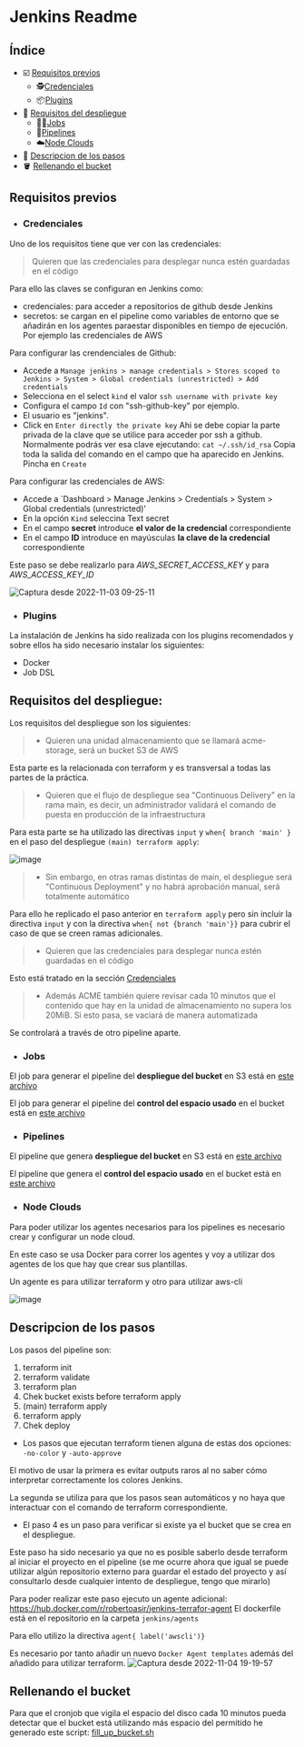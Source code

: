 # Jenkins Readme

## Índice

- :ballot_box_with_check: [Requisitos previos](#requisitos-previos)
  - :detective:[Credenciales](#credenciales)
  - :package:[Plugins](#plugins)
- :dart: [Requisitos del despliegue](#requisitos-del-despliegue)
  - :woman_mechanic:[Jobs](#jobs)
  - :diving_mask:[Pipelines](#pipelines)
  - :cloud:[Node Clouds](#node-clouds)
- :paw_prints: [Descripcion de los pasos](#descripcion-de-los-pasos)
- :bucket: [Rellenando el bucket](#rellenando-el-bucket)

## Requisitos previos

- ### Credenciales

Uno de los requisitos tiene que ver con las credenciales:

> Quieren que las credenciales para desplegar nunca estén guardadas en el código

Para ello las claves se configuran en Jenkins como:
 - credenciales: para acceder a repositorios de github desde Jenkins 
 - secretos: se cargan en el pipeline como variables de entorno que se añadirán en los agentes paraestar disponibles en tiempo de ejecución. Por ejemplo las credenciales de AWS

Para configurar las crendenciales de Github:

  - Accede a `Manage jenkins > manage credentials > Stores scoped to Jenkins > System > Global credentials (unrestricted) > Add credentials`
  - Selecciona en el select `kind` el valor `ssh username with private key`
  - Configura el campo `Id` con "ssh-github-key" por ejemplo. 
  - El usuario es "jenkins".
  - Click en `Enter directly the private key` Ahi se debe copiar la parte privada de la clave que se utilice para acceder por ssh a github. Normalmente podrás ver esa clave ejecutando: `cat ~/.ssh/id_rsa` Copia toda la salida del comando en el campo que ha aparecido en Jenkins. Pincha en `Create`


Para configurar las credenciales de AWS:
  - Accede a `Dashboard > Manage Jenkins > Credentials > System > Global credentials (unrestricted)' 
  - En la opción `Kind` seleccina Text secret 
  - En el campo **secret** introduce **el valor de la credencial** correspondiente
  - En el campo **ID** introduce en mayúsculas **la clave de la credencial** correspondiente

Este paso se debe realizarlo para *AWS_SECRET_ACCESS_KEY* y para *AWS_ACCESS_KEY_ID*

![Captura desde 2022-11-03 09-25-11](https://user-images.githubusercontent.com/2046110/200043412-b5721e50-55fe-4f18-947d-39383709694c.png)

- ### Plugins

La instalación de Jenkins ha sido realizada con los plugins recomendados y sobre ellos ha sido necesario instalar los siguientes:
- Docker
- Job DSL


## Requisitos del despliegue:

Los requisitos del despliegue son los siguientes:

>  - Quieren una unidad almacenamiento que se llamará acme-storage, será un bucket S3 de AWS

Esta parte es la relacionada con terraform y es transversal a todas las partes de la práctica.

>  - Quieren que el flujo de despliegue sea "Continuous Delivery" en la rama main, es decir, un administrador validará el comando de puesta en producción de la infraestructura

Para esta parte se ha utilizado las directivas `input` y `when{ branch 'main' }` en el paso del despliegue `(main) terraform apply`:

![image](https://user-images.githubusercontent.com/2046110/200043705-482f763e-4e36-4a53-bc7a-a0d865529583.png)


>  - Sin embargo, en otras ramas distintas de main, el despliegue será "Continuous Deployment" y no habrá aprobación manual, será totalmente automático

Para ello he replicado el paso anterior en `terraform apply` pero sin incluir la directiva `input` y con la directiva `when{ not {branch 'main'}}` para cubrir el caso de que se creen ramas adicionales.

>  - Quieren que las credenciales para desplegar nunca estén guardadas en el código

Esto está tratado en la sección [Credenciales](#credenciales)


> - Además ACME también quiere revisar cada 10 minutos que el contenido que hay en la unidad de almacenamiento no supera los 20MiB. Si esto pasa, se vaciará de manera automatizada

Se controlará a través de otro pipeline aparte.

- ### Jobs

El job para generar el pipeline del **despliegue del bucket** en S3 está en [este archivo](https://github.com/KeepCodingCloudDevops6/cicd-roberto/blob/main/jenkins/Job_DSL_deploy)

El job para generar el pipeline del **control del espacio usado** en el bucket está en [este archivo](https://github.com/KeepCodingCloudDevops6/cicd-roberto/blob/main/jenkins/Job_DSL_cron)

- ### Pipelines

El pipeline que genera **despliegue del bucket** en S3 está en [este archivo](https://github.com/KeepCodingCloudDevops6/cicd-roberto/blob/main/jenkins/Jenkinsfile)

El pipeline que genera el **control del espacio usado** en el bucket está en [este archivo](https://github.com/KeepCodingCloudDevops6/cicd-roberto/blob/main/jenkins/cronjob.Jenkinsfile)

- ### Node Clouds

Para poder utilizar los agentes necesarios para los pipelines es necesario crear y configurar un node cloud.

En este caso se usa Docker para correr los agentes y voy a utilizar dos agentes de los que hay que crear sus plantillas.

Un agente es para utilizar terraform y otro para utilizar aws-cli

![image](https://user-images.githubusercontent.com/2046110/200049263-04e2fdb4-56c0-40eb-beb0-660262a410fc.png)

## Descripcion de los pasos

Los pasos del pipeline son:
1. terraform init
2. terraform validate
3. terraform plan
4. Chek bucket exists before terraform apply
5. (main) terraform apply
6. terraform apply
7. Chek deploy

- Los pasos que ejecutan terraform tienen alguna de estas dos opciones: `-no-color` y `-auto-approve`

El motivo de usar la primera es evitar outputs raros al no saber cómo interpretar correctamente los colores Jenkins.

La segunda se utiliza para que los pasos sean automáticos y no haya que interactuar con el comando de terraform correspondiente.

- El paso 4 es un paso para verificar si existe ya el bucket que se crea en el despliegue.

Este paso ha sido necesario ya que no es posible saberlo desde terraform al iniciar el proyecto en el pipeline (se me ocurre ahora que igual se puede utilizar algún repositorio externo para guardar el estado del proyecto y así consultarlo desde cualquier intento de despliegue, tengo que mirarlo)

Para poder realizar este paso ejecuto un agente adicional: https://hub.docker.com/r/robertoasir/jenkins-terrafor-agent
El dockerfile está en el repositorio en la carpeta `jenkins/agents`

Para ello utilizo la directiva `agent{ label('awscli')}`

Es necesario por tanto añadir un nuevo `Docker Agent templates` además del añadido para utilizar terraform.
![Captura desde 2022-11-04 19-19-57](https://user-images.githubusercontent.com/2046110/200047898-8c9784f4-6b91-4e1f-8d73-f740f1378fe5.png)

## Rellenando el bucket

Para que el cronjob que vigila el espacio del disco cada 10 minutos pueda detectar que el bucket está utilizando más espacio del permitido he generado este script: [fill_up_bucket.sh](https://github.com/KeepCodingCloudDevops6/cicd-roberto/blob/main/jenkins/fill_up_bucket.sh)

